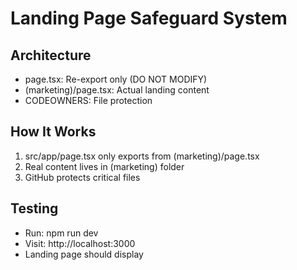 # Landing Page Safeguard System

## Architecture

- page.tsx: Re-export only (DO NOT MODIFY)
- (marketing)/page.tsx: Actual landing content
- CODEOWNERS: File protection

## How It Works

1. src/app/page.tsx only exports from (marketing)/page.tsx
2. Real content lives in (marketing) folder
3. GitHub protects critical files

## Testing

- Run: npm run dev
- Visit: http://localhost:3000
- Landing page should display

